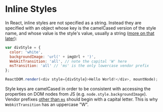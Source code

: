 # Inline Styles

In React, inline styles are not specified as a string. Instead they are specified with an object whose key is the camelCased version of the style name, and whose value is the style's value, usually a string ([more on that later](/react/tips/style-props-value-px.html)):

```js
var divStyle = {
  color: 'white',
  backgroundImage: 'url(' + imgUrl + ')',
  WebkitTransition: 'all', // note the capital 'W' here
  msTransition: 'all' // 'ms' is the only lowercase vendor prefix
};

ReactDOM.render(<div style={divStyle}>Hello World!</div>, mountNode);
```

Style keys are camelCased in order to be consistent with accessing the properties on DOM nodes from JS (e.g. `node.style.backgroundImage`). Vendor prefixes [other than `ms`](http://www.andismith.com/blog/2012/02/modernizr-prefixed/) should begin with a capital letter. This is why `WebkitTransition` has an uppercase "W".
